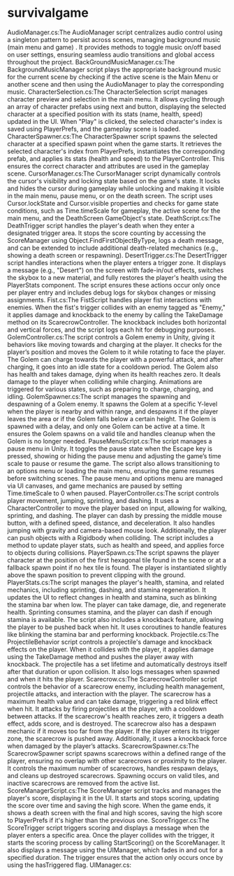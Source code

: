 # survivalgame
AudioManager.cs:The AudioManager script centralizes audio control using a singleton pattern to persist across scenes, managing background music (main menu and game) . It provides methods to toggle music on/off based on user settings, ensuring seamless audio transitions and global access throughout the project.
BackGroundMusicManager.cs:The BackgroundMusicManager script plays the appropriate background music for the current scene by checking if the active scene is the Main Menu or another scene and then using the AudioManager to play the corresponding music.
CharacterSelection.cs:The CharacterSelection script manages character preview and selection in the main menu. It allows cycling through an array of character prefabs using next and button, displaying the selected character at a specified position with its stats (name, health, speed) updated in the UI. When "Play" is clicked, the selected character's index is saved using PlayerPrefs, and the gameplay scene is loaded.
CharacterSpawner.cs:The CharacterSpawner script spawns the selected character at a specified spawn point when the game starts. It retrieves the selected character's index from PlayerPrefs, instantiates the corresponding prefab, and applies its stats (health and speed) to the PlayerController. This ensures the correct character and attributes are used in the gameplay scene.
CursorManager.cs:The CursorManager script dynamically controls the cursor's visibility and locking state based on the game's state. It locks and hides the cursor during gameplay while unlocking and making it visible in the main menu, pause menu, or on the death screen. The script uses Cursor.lockState and Cursor.visible properties and checks for game state conditions, such as Time.timeScale for gameplay, the active scene for the main menu, and the DeathScreen GameObject's state.
DeathScript.cs:The DeathTrigger script handles the player's death when they enter a designated trigger area. It stops the score counting by accessing the ScoreManager using Object.FindFirstObjectByType, logs a death message, and can be extended to include additional death-related mechanics (e.g., showing a death screen or respawning).
DesertTrigger.cs:The DesertTrigger script handles interactions when the player enters a trigger zone. It displays a message (e.g., "Desert") on the screen with fade-in/out effects, switches the skybox to a new material, and fully restores the player's health using the PlayerStats component. The script ensures these actions occur only once per player entry and includes debug logs for skybox changes or missing assignments.
Fist.cs:The FistScript handles player fist interactions with enemies. When the fist's trigger collides with an enemy tagged as "Enemy," it applies damage and knockback to the enemy by calling the TakeDamage method on its ScarecrowController. The knockback includes both horizontal and vertical forces, and the script logs each hit for debugging purposes.
GolemController.cs:The script controls a Golem enemy in Unity, giving it behaviors like moving towards and charging at the player. It checks for the player’s position and moves the Golem to it while rotating to face the player. The Golem can charge towards the player with a powerful attack, and after charging, it goes into an idle state for a cooldown period. The Golem also has health and takes damage, dying when its health reaches zero. It deals damage to the player when colliding while charging. Animations are triggered for various states, such as preparing to charge, charging, and idling.
GolemSpawner.cs:The script manages the spawning and despawning of a Golem enemy. It spawns the Golem at a specific Y-level when the player is nearby and within range, and despawns it if the player leaves the area or if the Golem falls below a certain height. The Golem is spawned with a delay, and only one Golem can be active at a time. It ensures the Golem spawns on a valid tile and handles cleanup when the Golem is no longer needed.
PauseMenuScript.cs:The script manages a pause menu in Unity. It toggles the pause state when the Escape key is pressed, showing or hiding the pause menu and adjusting the game’s time scale to pause or resume the game. The script also allows transitioning to an options menu or loading the main menu, ensuring the game resumes before switching scenes. The pause menu and options menu are managed via UI canvases, and game mechanics are paused by setting Time.timeScale to 0 when paused.
PlayerController.cs:The script controls player movement, jumping, sprinting, and dashing. It uses a CharacterController to move the player based on input, allowing for walking, sprinting, and dashing. The player can dash by pressing the middle mouse button, with a defined speed, distance, and deceleration. It also handles jumping with gravity and camera-based mouse look. Additionally, the player can push objects with a Rigidbody when colliding. The script includes a method to update player stats, such as health and speed, and applies force to objects during collisions.
PlayerSpawn.cs:The script spawns the player character at the position of the first hexagonal tile found in the scene or at a fallback spawn point if no hex tile is found. The player is instantiated slightly above the spawn position to prevent clipping with the ground.
PlayerStats.cs:The script manages the player's health, stamina, and related mechanics, including sprinting, dashing, and stamina regeneration. It updates the UI to reflect changes in health and stamina, such as blinking the stamina bar when low. The player can take damage, die, and regenerate health. Sprinting consumes stamina, and the player can dash if enough stamina is available. The script also includes a knockback feature, allowing the player to be pushed back when hit. It uses coroutines to handle features like blinking the stamina bar and performing knockback.
Projectile.cs:The ProjectileBehavior script controls a projectile's damage and knockback effects on the player. When it collides with the player, it applies damage using the TakeDamage method and pushes the player away with knockback. The projectile has a set lifetime and automatically destroys itself after that duration or upon collision. It also logs messages when spawned and when it hits the player.
Scarecrow.cs:The ScarecrowController script controls the behavior of a scarecrow enemy, including health management, projectile attacks, and interaction with the player. The scarecrow has a maximum health value and can take damage, triggering a red blink effect when hit. It attacks by firing projectiles at the player, with a cooldown between attacks. If the scarecrow's health reaches zero, it triggers a death effect, adds score, and is destroyed. The scarecrow also has a despawn mechanic if it moves too far from the player. If the player enters its trigger zone, the scarecrow is pushed away. Additionally, it uses a knockback force when damaged by the player’s attacks.
ScarecrowSpawner.cs:The ScarecrowSpawner script spawns scarecrows within a defined range of the player, ensuring no overlap with other scarecrows or proximity to the player. It controls the maximum number of scarecrows, handles respawn delays, and cleans up destroyed scarecrows. Spawning occurs on valid tiles, and inactive scarecrows are removed from the active list.
ScoreManagerScript.cs:The ScoreManager script tracks and manages the player's score, displaying it in the UI. It starts and stops scoring, updating the score over time and saving the high score. When the game ends, it shows a death screen with the final and high scores, saving the high score to PlayerPrefs if it's higher than the previous one.
ScoreTrigger.cs:The ScoreTrigger script triggers scoring and displays a message when the player enters a specific area. Once the player collides with the trigger, it starts the scoring process by calling StartScoring() on the ScoreManager. It also displays a message using the UIManager, which fades in and out for a specified duration. The trigger ensures that the action only occurs once by using the hasTriggered flag.
UIManager.cs:
